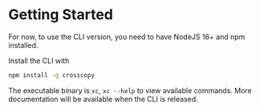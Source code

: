 # Getting Started

For now, to use the CLI version, you need to have NodeJS 16+ and npm installed.

Install the CLI with

```bash
npm install -g crosscopy
```

The executable binary is `xc`, `xc --help` to view available commands. More documentation will be available when the CLI is released.
